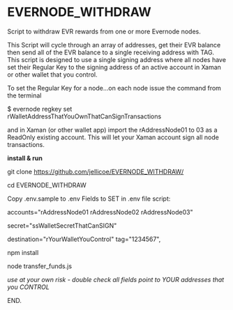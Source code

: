 # EVERNODE_WITHDRAW
Script to withdraw EVR rewards from one or more Evernode nodes.

This Script will cycle through an array of addresses, get their EVR balance then send all of the EVR balance to a single receiving address with TAG. This script is designed to use a single signing address where all nodes have set their Regular Key to the signing address of an active account in Xaman or other wallet that you control.

To set the Regular Key for a node...on each node issue the command from the terminal 

$ evernode regkey set rWalletAddressThatYouOwnThatCanSignTransactions

and in Xaman (or other wallet app) import the rAddressNode01 to 03 as a ReadOnly existing account. This will let your Xaman account sign all node transactions.


**install & run**

git clone https://github.com/jellicoe/EVERNODE_WITHDRAW/

cd EVERNODE_WITHDRAW

Copy .env.sample to .env
Fields to SET in .env file script:

accounts="rAddressNode01
rAddressNode02
rAddressNode03"

secret="ssWalletSecretThatCanSIGN"

destination="rYourWalletYouControl"
tag="1234567",

npm install

node transfer_funds.js

*use at your own risk - double check all fields point to YOUR addresses that you CONTROL*

END.


